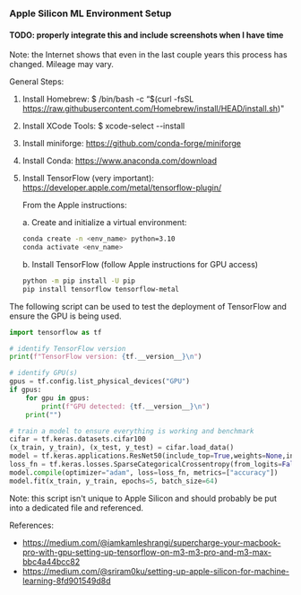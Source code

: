 ### Apple Silicon ML Environment Setup
#### TODO: properly integrate this and include screenshots when I have time

Note: the Internet shows that even in the last couple years this process has changed. Mileage may vary.

General Steps:

1. Install Homebrew: $ /bin/bash -c “$(curl -fsSL https://raw.githubusercontent.com/Homebrew/install/HEAD/install.sh)"

2. Install XCode Tools: $ xcode-select --install

3. Install miniforge: https://github.com/conda-forge/miniforge

4. Install Conda: https://www.anaconda.com/download

5. Install TensorFlow (very important): https://developer.apple.com/metal/tensorflow-plugin/

   From the Apple instructions:

   a. Create and initialize a virtual environment:
   ``` bash
   conda create -n <env_name> python=3.10
   conda activate <env_name>
   ```
   b. Install TensorFlow (follow Apple instructions for GPU access)
   ``` bash
   python -m pip install -U pip
   pip install tensorflow tensorflow-metal
   ```

The following script can be used to test the deployment of TensorFlow and ensure the GPU is being used.

``` python
import tensorflow as tf

# identify TensorFlow version
print(f"TensorFlow version: {tf.__version__}\n")

# identify GPU(s)
gpus = tf.config.list_physical_devices("GPU")
if gpus:
	for gpu in gpus:
		print(f"GPU detected: {tf.__version__}\n")
	print("")

# train a model to ensure everything is working and benchmark
cifar = tf.keras.datasets.cifar100
(x_train, y_train), (x_test, y_test) = cifar.load_data()
model = tf.keras.applications.ResNet50(include_top=True,weights=None,input_shape=(32, 32, 3),classes=100,)
loss_fn = tf.keras.losses.SparseCategoricalCrossentropy(from_logits=False)
model.compile(optimizer="adam", loss=loss_fn, metrics=["accuracy"])
model.fit(x_train, y_train, epochs=5, batch_size=64)
```

Note: this script isn't unique to Apple Silicon and should probably be put into a dedicated file and referenced.

References:
* https://medium.com/@iamkamleshrangi/supercharge-your-macbook-pro-with-gpu-setting-up-tensorflow-on-m3-m3-pro-and-m3-max-bbc4a44bcc82
* https://medium.com/@sriram0ku/setting-up-apple-silicon-for-machine-learning-8fd901549d8d
